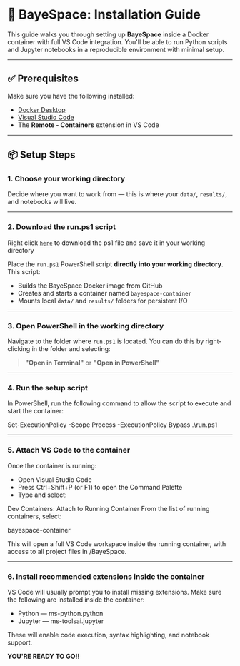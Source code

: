 # 🚀 BayeSpace: Installation Guide

This guide walks you through setting up **BayeSpace** inside a Docker container with full VS Code integration. You'll be able to run Python scripts and Jupyter notebooks in a reproducible environment with minimal setup.

---

## ✅ Prerequisites

Make sure you have the following installed:

- [Docker Desktop](https://www.docker.com/products/docker-desktop/)
- [Visual Studio Code](https://code.visualstudio.com/)
- The **Remote - Containers** extension in VS Code

---

## 📦 Setup Steps

### 1. Choose your working directory

Decide where you want to work from — this is where your `data/`, `results/`, and notebooks will live.

---

### 2. Download the run.ps1 script

Right click [`here`](https://raw.githubusercontent.com/samcd22/BayeSpace/main/run.ps1) to download the ps1 file and save it in your working directory

Place the `run.ps1` PowerShell script **directly into your working directory**. This script:

- Builds the BayeSpace Docker image from GitHub
- Creates and starts a container named `bayespace-container`
- Mounts local `data/` and `results/` folders for persistent I/O

---

### 3. Open PowerShell in the working directory

Navigate to the folder where `run.ps1` is located. You can do this by right-clicking in the folder and selecting:

> **"Open in Terminal"** or **"Open in PowerShell"**

---

### 4. Run the setup script

In PowerShell, run the following command to allow the script to execute and start the container:

Set-ExecutionPolicy -Scope Process -ExecutionPolicy Bypass
.\run.ps1

---

### 5. Attach VS Code to the container

Once the container is running:

- Open Visual Studio Code
- Press Ctrl+Shift+P (or F1) to open the Command Palette
- Type and select:

Dev Containers: Attach to Running Container
From the list of running containers, select:

bayespace-container

This will open a full VS Code workspace inside the running container, with access to all project files in /BayeSpace.

---

### 6. Install recommended extensions inside the container

VS Code will usually prompt you to install missing extensions. Make sure the following are installed inside the container:

- Python — ms-python.python
- Jupyter — ms-toolsai.jupyter

These will enable code execution, syntax highlighting, and notebook support.

**YOU'RE READY TO GO!!**